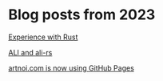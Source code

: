 # Blog posts from 2023

[Experience with Rust](/blog/2023/try-rust/)

[ALI and ali-rs](/blog/2023/ali/)

[artnoi.com is now using GitHub Pages](/blog/2023/pages/)
